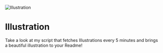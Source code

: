 ![Illustration](https://i.redd.it/5jdm0e4x2lqb1.png?width=100&height=100)

# Illustration
Take a look at my script that fetches Illustrations every 5 minutes and brings a beautiful illustration to your Readme!